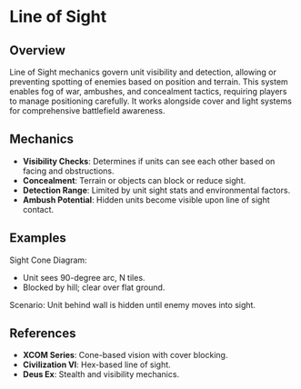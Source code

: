 # Line of Sight

## Overview
Line of Sight mechanics govern unit visibility and detection, allowing or preventing spotting of enemies based on position and terrain. This system enables fog of war, ambushes, and concealment tactics, requiring players to manage positioning carefully. It works alongside cover and light systems for comprehensive battlefield awareness.

## Mechanics
- **Visibility Checks**: Determines if units can see each other based on facing and obstructions.
- **Concealment**: Terrain or objects can block or reduce sight.
- **Detection Range**: Limited by unit sight stats and environmental factors.
- **Ambush Potential**: Hidden units become visible upon line of sight contact.

## Examples

Sight Cone Diagram:
- Unit sees 90-degree arc, N tiles.
- Blocked by hill; clear over flat ground.

Scenario: Unit behind wall is hidden until enemy moves into sight.

## References
- **XCOM Series**: Cone-based vision with cover blocking.
- **Civilization VI**: Hex-based line of sight.
- **Deus Ex**: Stealth and visibility mechanics.